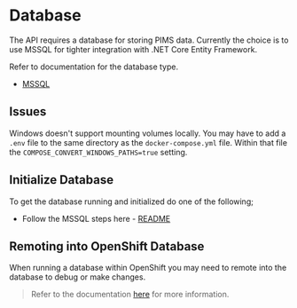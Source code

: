 # Database

The API requires a database for storing PIMS data. Currently the choice is to use MSSQL for tighter integration with .NET Core Entity Framework.

Refer to documentation for the database type.

- [MSSQL](mssql/README.md)

## Issues

Windows doesn't support mounting volumes locally. You may have to add a `.env` file to the same directory as the `docker-compose.yml` file. Within that file the `COMPOSE_CONVERT_WINDOWS_PATHS=true` setting.

## Initialize Database

To get the database running and initialized do one of the following;

- Follow the MSSQL steps here - [README](./mssql/README.md)

## Remoting into OpenShift Database

When running a database within OpenShift you may need to remote into the database to debug or make changes.

> Refer to the documentation [here](../openshift/README.md#Remote%20into%20Database) for more information.
